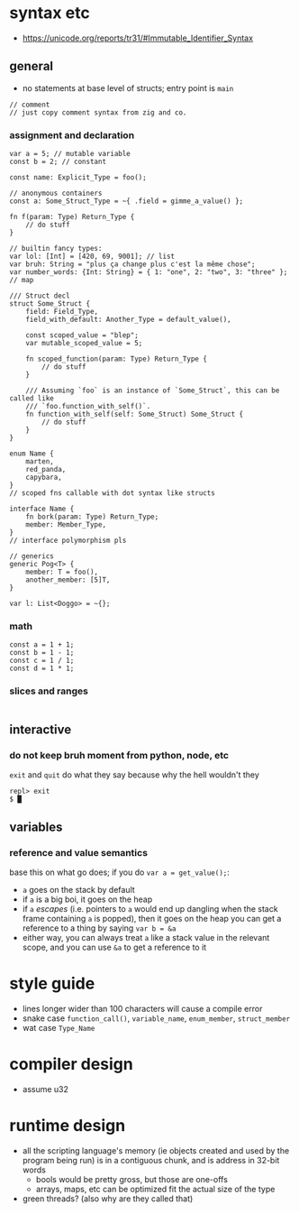 # syntax etc
- https://unicode.org/reports/tr31/#Immutable_Identifier_Syntax
## general
- no statements at base level of structs; entry point is `main`
```
// comment
// just copy comment syntax from zig and co.
```
### assignment and declaration
```
var a = 5; // mutable variable
const b = 2; // constant

const name: Explicit_Type = foo();

// anonymous containers
const a: Some_Struct_Type = ~{ .field = gimme_a_value() };

fn f(param: Type) Return_Type {
    // do stuff
}

// builtin fancy types:
var lol: [Int] = [420, 69, 9001]; // list
var bruh: String = "plus ça change plus c'est la même chose";
var number_words: {Int: String} = { 1: "one", 2: "two", 3: "three" }; // map

/// Struct decl
struct Some_Struct {
    field: Field_Type,
    field_with_default: Another_Type = default_value(),

    const scoped_value = "blep";
    var mutable_scoped_value = 5;

    fn scoped_function(param: Type) Return_Type {
        // do stuff
    }

    /// Assuming `foo` is an instance of `Some_Struct`, this can be called like 
    /// `foo.function_with_self()`.
    fn function_with_self(self: Some_Struct) Some_Struct {
        // do stuff
    }
}

enum Name {
    marten,
    red_panda,
    capybara,
}
// scoped fns callable with dot syntax like structs

interface Name {
    fn bork(param: Type) Return_Type;
    member: Member_Type,
}
// interface polymorphism pls

// generics
generic Pog<T> {
    member: T = foo(),
    another_member: [5]T,
}

var l: List<Doggo> = ~{};
```
### math
```
const a = 1 + 1;
const b = 1 - 1;
const c = 1 / 1;
const d = 1 * 1;
```
### slices and ranges
```
```
## interactive
### do not keep bruh moment from python, node, etc
`exit` and `quit` do what they say because why the hell wouldn't they
```
repl> exit
$ █
```
## variables
### reference and value semantics
base this on what go does; if you do `var a = get_value();`:
- `a` goes on the stack by default
- if `a` is a big boi, it goes on the heap
- if `a` _escapes_ (i.e. pointers to `a` would end up dangling when the stack frame containing `a` is popped), then it goes on the heap
you can get a reference to a thing by saying `var b = &a`
- either way, you can always treat `a` like a stack value in the relevant scope, and you can use `&a` to get a reference to it
# style guide
- lines longer wider than 100 characters will cause a compile error
- snake case `function_call()`, `variable_name`, `enum_member`, `struct_member`
- wat case `Type_Name`

# compiler design
- assume u32
# runtime design
- all the scripting language's memory (ie objects created and used by the program being run) is in a contiguous chunk, and is address in 32-bit words
    - bools would be pretty gross, but those are one-offs
    - arrays, maps, etc can be optimized fit the actual size of the type
- green threads?  (also why are they called that)
